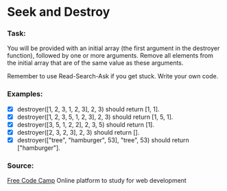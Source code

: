# Seek and Destroy 

### Task:

You will be provided with an initial array (the first argument in the destroyer function), followed by one or more arguments. Remove all elements from the initial array that are of the same value as these arguments.

Remember to use Read-Search-Ask if you get stuck. Write your own code.

### Examples:

- [x] destroyer([1, 2, 3, 1, 2, 3], 2, 3) should return [1, 1].
- [x] destroyer([1, 2, 3, 5, 1, 2, 3], 2, 3) should return [1, 5, 1].
- [x] destroyer([3, 5, 1, 2, 2], 2, 3, 5) should return [1].
- [x] destroyer([2, 3, 2, 3], 2, 3) should return [].
- [x] destroyer(["tree", "hamburger", 53], "tree", 53) should return ["hamburger"]. 

### Source:

[Free Code Camp](https://www.freecodecamp.org/challenges/seek-and-destroy)
Online platform to study for web development

